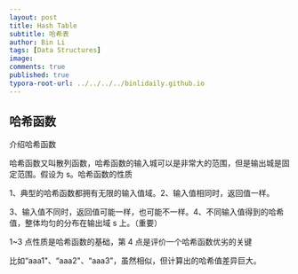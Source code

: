 ```yaml
---
layout: post
title: Hash Table
subtitle: 哈希表
author: Bin Li
tags: [Data Structures]
image: 
comments: true
published: true
typora-root-url: ../../../../binlidaily.github.io
---
```


## 哈希函数
介绍哈希函数

哈希函数又叫散列函数，哈希函数的输入城可以是非常大的范围，但是输出城是固定范围。假设为 s。哈希函数的性质

1、典型的哈希函数都拥有无限的输入值域。2、输入值相同时，返回值一样。

3、输入值不同时，返回值可能一样，也可能不一样。4、不同输入值得到的哈希值，整体均匀的分布在输出域 s 上。（重要）

1~3 点性质是哈希函数的基础，第 4 点是评价一个哈希函数优劣的关键

比如“aaa1"、“aaa2"、“aaa3”，虽然相似，但计算出的哈希值差异巨大。